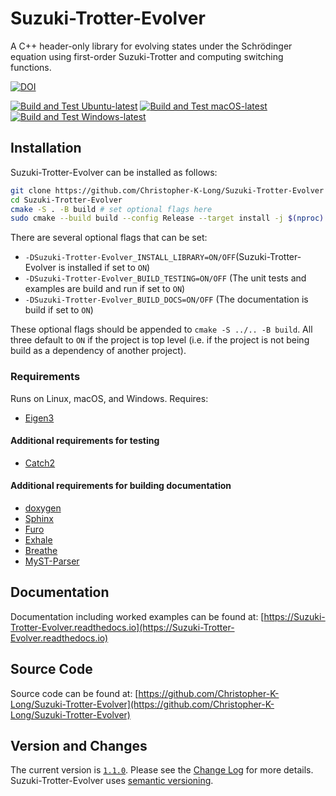 # Suzuki-Trotter-Evolver

A C++ header-only library for evolving states under the Schrödinger equation using first-order Suzuki-Trotter and computing switching functions.

[![DOI](https://zenodo.org/badge/DOI/10.5281/zenodo.17116329.svg)](https://doi.org/10.5281/zenodo.17116329)

[![Build and Test Ubuntu-latest](https://github.com/Christopher-K-Long/Suzuki-Trotter-Evolver/actions/workflows/ubuntu_latest.yml/badge.svg)](https://github.com/Christopher-K-Long/Suzuki-Trotter-Evolver/actions/workflows/ubuntu_latest.yml) [![Build and Test macOS-latest](https://github.com/Christopher-K-Long/Suzuki-Trotter-Evolver/actions/workflows/macos-latest.yml/badge.svg)](https://github.com/Christopher-K-Long/Suzuki-Trotter-Evolver/actions/workflows/macos-latest.yml) [![Build and Test Windows-latest](https://github.com/Christopher-K-Long/Suzuki-Trotter-Evolver/actions/workflows/windows-latest.yml/badge.svg)](https://github.com/Christopher-K-Long/Suzuki-Trotter-Evolver/actions/workflows/windows-latest.yml)

## Installation

Suzuki-Trotter-Evolver can be installed as follows:

```bash
git clone https://github.com/Christopher-K-Long/Suzuki-Trotter-Evolver
cd Suzuki-Trotter-Evolver
cmake -S . -B build # set optional flags here
sudo cmake --build build --config Release --target install -j $(nproc)
```

There are several optional flags that can be set:
- ``-DSuzuki-Trotter-Evolver_INSTALL_LIBRARY=ON/OFF``(Suzuki-Trotter-Evolver is installed if set to ``ON``)
- ``-DSuzuki-Trotter-Evolver_BUILD_TESTING=ON/OFF`` (The unit tests and examples are build and run if set to ``ON``)
- ``-DSuzuki-Trotter-Evolver_BUILD_DOCS=ON/OFF`` (The documentation is build if set to ``ON``)

These optional flags should be appended to ``cmake -S ../.. -B build``. All three default to ``ON`` if the project is top level (i.e. if the project is not being build as a dependency of another project).

### Requirements

Runs on Linux, macOS, and Windows. Requires:

- [Eigen3](https://eigen.tuxfamily.org/)

#### Additional requirements for testing

- [Catch2](https://github.com/catchorg/Catch2)

#### Additional requirements for building documentation

- [doxygen](https://doxygen.nl/)
- [Sphinx](https://www.sphinx-doc.org/)
- [Furo](https://github.com/pradyunsg/furo)
- [Exhale](https://exhale.readthedocs.io)
- [Breathe](https://breathe.readthedocs.io)
- [MyST-Parser](https://myst-parser.readthedocs.io/)

## Documentation

Documentation including worked examples can be found at: [https://Suzuki-Trotter-Evolver.readthedocs.io](https://Suzuki-Trotter-Evolver.readthedocs.io)

## Source Code

Source code can be found at: [https://github.com/Christopher-K-Long/Suzuki-Trotter-Evolver](https://github.com/Christopher-K-Long/Suzuki-Trotter-Evolver)

## Version and Changes

The current version is [`1.1.0`](ChangeLog.md#release-110). Please see the [Change Log](ChangeLog.md) for more details. Suzuki-Trotter-Evolver uses [semantic versioning](https://semver.org/).